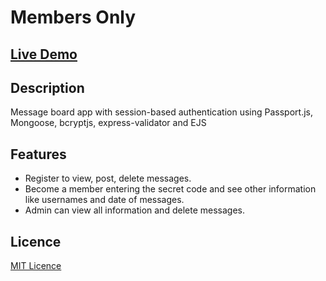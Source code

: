 # Members Only

## [Live Demo](https://members-only-production-b6f0.up.railway.app/)

## Description

Message board app with session-based authentication using Passport.js, Mongoose, bcryptjs, express-validator and EJS

## Features

- Register to view, post, delete messages.
- Become a member entering the secret code and see other information like usernames and date of messages.
- Admin can view all information and delete messages.

## Licence

[MIT Licence](https://github.com/gorkemu/members-only/blob/main/LICENCE)
